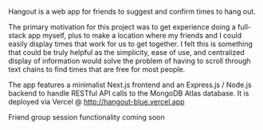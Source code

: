 
Hangout is a web app for friends to suggest and confirm times to hang out.

The primary motivation for this project was to get experience doing a full-stack app myself, plus to make a location where my friends and I could easily display times that work for us to get together. I felt this is something that could be truly helpful as the simplicity, ease of use, and centralized display of information would solve the problem of having to scroll through text chains to find times that are free for most people.

The app features a minimalist Next.js frontend and an Express.js / Node.js backend to handle RESTful API calls to the MongoDB Atlas database. It is deployed via Vercel @ http://hangout-blue.vercel.app

Friend group session functionality coming soon
